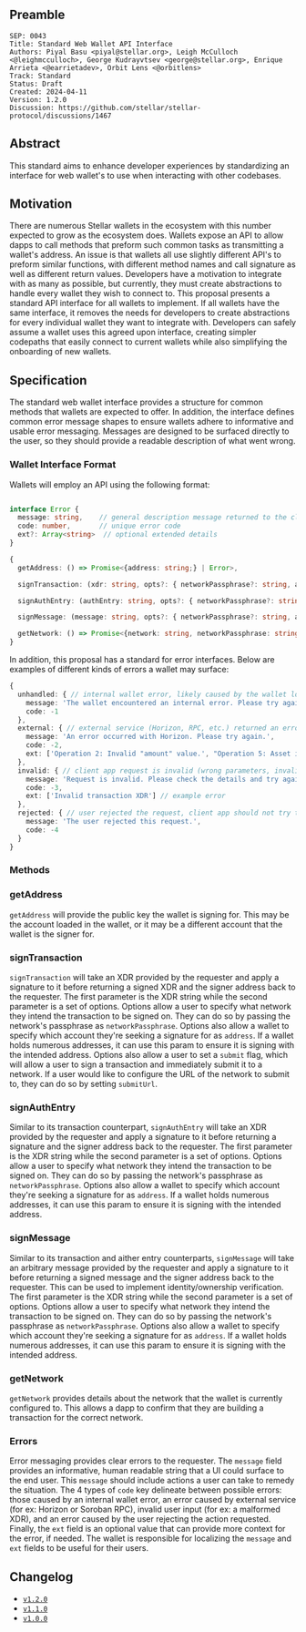 ## Preamble

```
SEP: 0043
Title: Standard Web Wallet API Interface
Authors: Piyal Basu <piyal@stellar.org>, Leigh McCulloch <@leighmcculloch>, George Kudrayvtsev <george@stellar.org>, Enrique Arrieta <@earrietadev>, Orbit Lens <@orbitlens>
Track: Standard
Status: Draft
Created: 2024-04-11
Version: 1.2.0
Discussion: https://github.com/stellar/stellar-protocol/discussions/1467
```

## Abstract

This standard aims to enhance developer experiences by standardizing an interface for web wallet's to use when
interacting with other codebases.

## Motivation

There are numerous Stellar wallets in the ecosystem with this number expected to grow as the ecosystem does. Wallets
expose an API to allow dapps to call methods that preform such common tasks as transmitting a wallet's address. An issue
is that wallets all use slightly different API's to preform similar functions, with different method names and call
signature as well as different return values. Developers have a motivation to integrate with as many as possible, but
currently, they must create abstractions to handle every wallet they wish to connect to. This proposal presents a
standard API interface for all wallets to implement. If all wallets have the same interface, it removes the needs for
developers to create abstractions for every individual wallet they want to integrate with. Developers can safely assume
a wallet uses this agreed upon interface, creating simpler codepaths that easily connect to current wallets while also
simplifying the onboarding of new wallets.

## Specification

The standard web wallet interface provides a structure for common methods that wallets are expected to offer. In
addition, the interface defines common error message shapes to ensure wallets adhere to informative and usable error
messaging. Messages are designed to be surfaced directly to the user, so they should provide a readable description of
what went wrong.

### Wallet Interface Format

Wallets will employ an API using the following format:

```typescript

interface Error {
  message: string,    // general description message returned to the client app
  code: number,       // unique error code
  ext?: Array<string>  // optional extended details
}

{
  getAddress: () => Promise<{address: string;} | Error>,

  signTransaction: (xdr: string, opts?: { networkPassphrase?: string, address?: string; submit?: boolean; submitUrl?: string; }) => Promise<{signedTxXdr: string; signerAddress: string;} | Error>,

  signAuthEntry: (authEntry: string, opts?: { networkPassphrase?: string, address?: string }) => Promise<{signedAuthEntry: string; signerAddress: string;} | Error>,

  signMessage: (message: string, opts?: { networkPassphrase?: string, address?: string }) => Promise<{signedMessage: string; signerAddress: string;} | Error>,

  getNetwork: () => Promise<{network: string, networkPassphrase: string}>
}
```

In addition, this proposal has a standard for error interfaces. Below are examples of different kinds of errors a wallet
may surface:

```typescript
{
  unhandled: { // internal wallet error, likely caused by the wallet logic itself
    message: 'The wallet encountered an internal error. Please try again or contact the wallet if the problem persists.',
    code: -1
  },
  external: { // external service (Horizon, RPC, etc.) returned an error
    message: 'An error occurred with Horizon. Please try again.',
    code: -2,
    ext: ['Operation 2: Invalid "amount" value.', "Operation 5: Asset issuer is required."] // malformed tx error example
  },
  invalid: { // client app request is invalid (wrong parameters, invalid transaction XDR, etc.)
    message: 'Request is invalid. Please check the details and try again.',
    code: -3,
    ext: ['Invalid transaction XDR'] // example error
  },
  rejected: { // user rejected the request, client app should not try to retry the request
    message: 'The user rejected this request.',
    code: -4
  }
}

```

### Methods

### getAddress

`getAddress` will provide the public key the wallet is signing for. This may be the account loaded in the wallet, or it
may be a different account that the wallet is the signer for.

### signTransaction

`signTransaction` will take an XDR provided by the requester and apply a signature to it before returning a signed XDR
and the signer address back to the requester. The first parameter is the XDR string while the second parameter is a set
of options. Options allow a user to specify what network they intend the transaction to be signed on. They can do so by
passing the network's passphrase as `networkPassphrase`. Options also allow a wallet to specify which account they're
seeking a signature for as `address`. If a wallet holds numerous addresses, it can use this param to ensure it is
signing with the intended address. Options also allow a user to set a `submit` flag, which will allow a user to sign a
transaction and immediately submit it to a network. If a user would like to configure the URL of the network to submit
to, they can do so by setting `submitUrl`.

### signAuthEntry

Similar to its transaction counterpart, `signAuthEntry` will take an XDR provided by the requester and apply a signature
to it before returning a signature and the signer address back to the requester. The first parameter is the XDR string
while the second parameter is a set of options. Options allow a user to specify what network they intend the transaction
to be signed on. They can do so by passing the network's passphrase as `networkPassphrase`. Options also allow a wallet
to specify which account they're seeking a signature for as `address`. If a wallet holds numerous addresses, it can use
this param to ensure it is signing with the intended address.

### signMessage

Similar to its transaction and aither entry counterparts, `signMessage` will take an arbitrary message provided by the
requester and apply a signature to it before returning a signed message and the signer address back to the requester.
This can be used to implement identity/ownership verification. The first parameter is the XDR string while the second
parameter is a set of options. Options allow a user to specify what network they intend the transaction to be signed on.
They can do so by passing the network's passphrase as `networkPassphrase`. Options also allow a wallet to specify which
account they're seeking a signature for as `address`. If a wallet holds numerous addresses, it can use this param to
ensure it is signing with the intended address.

### getNetwork

`getNetwork` provides details about the network that the wallet is currently configured to. This allows a dapp to
confirm that they are building a transaction for the correct network.

### Errors

Error messaging provides clear errors to the requester. The `message` field provides an informative, human readable
string that a UI could surface to the end user. This `message` should include actions a user can take to remedy the
situation. The 4 types of `code` key delineate between possible errors: those caused by an internal wallet error, an
error caused by external service (for ex: Horizon or Soroban RPC), invalid user input (for ex: a malformed XDR), and an
error caused by the user rejecting the action requested. Finally, the `ext` field is an optional value that can provide
more context for the error, if needed. The wallet is responsible for localizing the `message` and `ext` fields to be
useful for their users.

## Changelog

- [`v1.2.0`](https://github.com/stellar/stellar-protocol/pull/1478/commits/445f96ad78afa0c7a83a573a1d887dee27a894ee)
- [`v1.1.0`](https://github.com/stellar/stellar-protocol/pull/1478/commits/790ee6730296eeae0b619a82abfb43a2db3202eb)
- [`v1.0.0`](https://github.com/stellar/stellar-protocol/blob/fe1abbd181fb8a69213a7d711d19f4b31fd9b853/ecosystem/sep-0043.md)
